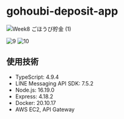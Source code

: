 # gohoubi-deposit-app
![Week8 ごほうび貯金 (1)](https://user-images.githubusercontent.com/107560126/220101611-5fecc4e4-d48a-4816-b471-a1ce7b98f847.png)


![9](https://user-images.githubusercontent.com/107560126/219259799-600edf93-7653-4802-86f2-013d149b852c.png)
![10](https://user-images.githubusercontent.com/107560126/219259805-f089252a-d8c0-4e49-9ac9-47ae2d55dd05.png)

## 使用技術
 - TypeScript: 4.9.4
 - LINE Messaging API SDK: 7.5.2
 - Node.js: 16.19.0
 - Express: 4.18.2
 - Docker: 20.10.17
 - AWS EC2, API Gateway
